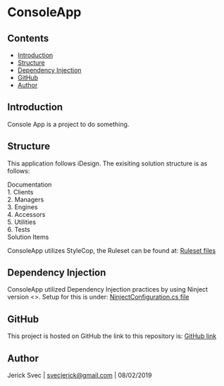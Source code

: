 # ConsoleApp

## Contents
- [Introduction](#introduction)
- [Structure](#structure)
- [Dependency Injection](#dependency-injection)
- [GitHub](#github)
- [Author](#Author)

## Introduction
Console App is a project to do something.

## Structure
This application follows iDesign. The exisiting solution structure is as follows:

Documentation  
    1\. Clients  
    2\. Managers  
    3\. Engines  
    4\. Accessors  
    5\. Utilities  
    6\. Tests  
    Solution Items

ConsoleApp utilizes StyleCop, the Ruleset can be found at:
[Ruleset files](rulesetFilePath)

## Dependency Injection
ConsoleApp utilized Dependency Injection practices by using Ninject version <<VersionNumber>>. Setup for this is under:
[NinjectConfiguration.cs file](filePathForNinjectConfiguration.cs)

## GitHub
This project is hosted on GitHub the link to this repository is:
[GitHub link](githubLinkToRepo)

## Author
Jerick Svec | svecjerick@gmail.com | 08/02/2019
